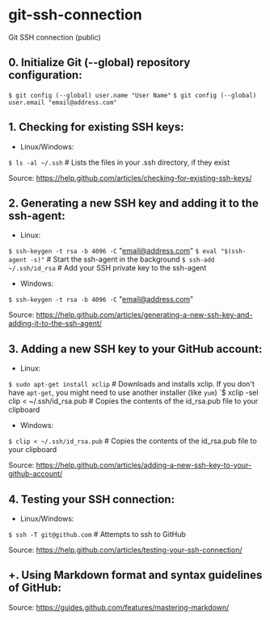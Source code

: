 # git-ssh-connection
Git SSH connection (public)

## 0. Initialize Git (--global) repository configuration:

`$ git config (--global) user.name "User Name"`
`$ git config (--global) user.email "email@address.com"`


## 1. Checking for existing SSH keys:

* Linux/Windows:

`$ ls -al ~/.ssh` # Lists the files in your .ssh directory, if they exist

Source: https://help.github.com/articles/checking-for-existing-ssh-keys/


## 2. Generating a new SSH key and adding it to the ssh-agent:

* Linux:

`$ ssh-keygen -t rsa -b 4096 -C` "email@address.com"
`$ eval "$(ssh-agent -s)"` # Start the ssh-agent in the background
`$ ssh-add ~/.ssh/id_rsa` # Add your SSH private key to the ssh-agent

* Windows:

`$ ssh-keygen -t rsa -b 4096 -C` "email@address.com"

Source: https://help.github.com/articles/generating-a-new-ssh-key-and-adding-it-to-the-ssh-agent/


## 3. Adding a new SSH key to your GitHub account:

* Linux:

`$ sudo apt-get install xclip` # Downloads and installs xclip. If you don't have `apt-get`, you might need to use another installer (like `yum`)
`$ xclip -sel clip < ~/.ssh/id_rsa.pub # Copies the contents of the id_rsa.pub file to your clipboard

* Windows:

`$ clip < ~/.ssh/id_rsa.pub` # Copies the contents of the id_rsa.pub file to your clipboard

Source: https://help.github.com/articles/adding-a-new-ssh-key-to-your-github-account/


## 4. Testing your SSH connection:

* Linux/Windows:

`$ ssh -T git@github.com` # Attempts to ssh to GitHub

Source: https://help.github.com/articles/testing-your-ssh-connection/


## +. Using Markdown format and syntax guidelines of GitHub:

Source: https://guides.github.com/features/mastering-markdown/